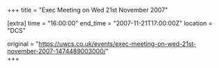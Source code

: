 +++
title = "Exec Meeting on Wed 21st November 2007"

[extra]
time = "16:00:00"
end_time = "2007-11-21T17:00:00Z"
location = "DCS"

original = "https://uwcs.co.uk/events/exec-meeting-on-wed-21st-november-2007-1474489003000/"    
+++



